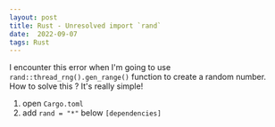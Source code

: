```yaml
---
layout: post
title: Rust - Unresolved import `rand`
date:  2022-09-07
tags: Rust
---
```

I encounter this error when I'm going to use `rand::thread_rng().gen_range()` function to create a random number.<br />
How to solve this ? It's really simple!
1. open `Cargo.toml`
2. add `rand = "*"` below `[dependencies]` 
